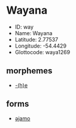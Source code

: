 # Wayana

* ID: way 
* Name: Wayana 
* Latitude: 2.77537 
* Longitude: -54.4429 
* Glottocode: waya1269 



## morphemes
* <a href='/data/morphemes/way-se'>-(h)e</a>
## forms
* <a href='/data/forms/way-louse'>əjamo</a>